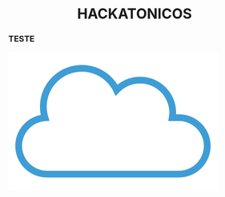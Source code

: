 <!DOCTYPE html>
<html lang="en">

 <head>
    <center>
        <h1>HACKATONICOS</h1>
    </center>
 </head>

 <body>
    <div>
        <h3>TESTE</h3> 
        <img src="images/teste.png"/>
       </div>
 
 </body>

 </html>
